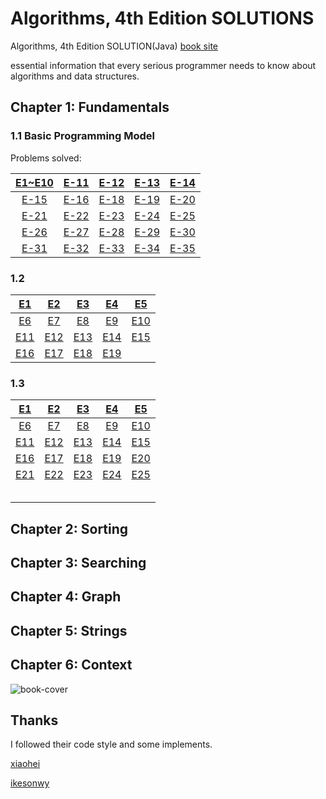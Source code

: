 
# Algorithms, 4th Edition SOLUTIONS

Algorithms, 4th Edition SOLUTION(Java) [book site](https://algs4.cs.princeton.edu/home/)

essential information that every serious programmer needs to know about algorithms and data structures.

## Chapter 1: Fundamentals

###  1.1 Basic Programming Model

Problems solved:

| [E1~E10](./Ch_1_1/Ex_1_1.md)  | [E-11](./Ch_1_1/Ex_1_1_11.md)    | [E-12](./Ch_1_1/Ex_1_1_12.md)    | [E-13](./Ch_1_1/Ex_1_1_13.md)    | [E-14](./Ch_1_1/Ex_1_1_14.md)    |
| :----: | :----: | :----: | :----: | :----: |
| [E-15](./Ch_1_1/Ex_1_1_15.md) | [E-16](./Ch_1_1/Ex_1_1_16.md)    | [E-18](./Ch_1_1/Ex_1_1_18.md)    | [E-19](./Ch_1_1/Ex_1_1_19.md)    | [E-20](./Ch_1_1/Ex_1_1_20.md)   |
| [E-21](./Ch_1_1/Ex_1_1_21.md)   | [E-22](./Ch_1_1/Ex_1_1_22.md)   | [E-23](./Ch_1_1/Ex_1_1_23.md)   | [E-24](./Ch_1_1/Ex_1_1_24.md)   | [E-25](./Ch_1_1/Ex_1_1_25.md)   |
| [E-26](./Ch_1_1/Ex_1_1_26.md)   | [E-27](./Ch_1_1/Ex_1_1_27.md)   | [E-28](./Ch_1_1/Ex_1_1_28.md)   | [E-29](./Ch_1_1/Ex_1_1_29.md)| [E-30](./Ch_1_1/Ex_1_1_30.md)|
|[E-31](./Ch_1_1/Ex_1_1_31.md) | [E-32](./Ch_1_1/Ex_1_1_32.md)|[E-33](./Ch_1_1/Ex_1_1_33.md)| [E-34](./Ch_1_1/Ex_1_1_34.md)| [E-35](./Ch_1_1/Ex_1_1_35.md)|

### 1.2

|[E1](./Ch_1_2/Ex_1_2_01.md)|[E2](./Ch_1_2/Ex_1_2_02.md)|[E3](./Ch_1_2/Ex_1_2_03.md)|[E4](./Ch_1_2/Ex_1_2_04.md)|[E5](./Ch_1_2/Ex_1_2_05.md)|
| :----: | :----: | :----: | :----: | :----: |
|[E6](./Ch_1_2/Ex_1_2_06.md)|[E7](./Ch_1_2/Ex_1_2_07.md)|[E8](./Ch_1_2/Ex_1_2_08.md)|[E9](./Ch_1_2/Ex_1_2_09.md)|[E10](./Ch_1_2/Ex_1_2_10.md)|
|[E11](./Ch_1_2/Ex_1_2_11.md)|[E12](./Ch_1_2/Ex_1_2_12.md)|[E13](./Ch_1_2/Ex_1_2_13.md)|[E14](./Ch_1_2/Ex_1_2_14.md)|[E15](./Ch_1_2/Ex_1_2_15.md)|
|[E16](./Ch_1_2/Ex_1_2_16.md)|[E17](./Ch_1_2/Ex_1_2_17.md)|[E18](./Ch_1_2/Ex_1_2_18.md)|[E19](./Ch_1_2/Ex_1_2_19.md)|      |

### 1.3

|[E1](./Ch_1_3/Ex_1_3_01.md)|[E2](./Ch_1_3/Ex_1_3_02.md)|[E3](./Ch_1_3/Ex_1_3_03.md)|[E4](./Ch_1_3/Ex_1_3_04.md)|[E5](./Ch_1_3/Ex_1_3_05.md)|
| :----: | :----: | :----: | :----: | :----: |
|[E6](./Ch_1_3/Ex_1_3_06.md)|[E7](./Ch_1_3/Ex_1_3_07.md)|[E8](./Ch_1_3/Ex_1_3_08.md)|[E9](./Ch_1_3/Ex_1_3_09.md)|[E10](./Ch_1_3/Ex_1_3_10.md)|
|[E11](./Ch_1_3/Ex_1_3_11.md)|[E12](./Ch_1_3/Ex_1_3_12.md)|[E13](./Ch_1_3/Ex_1_3_13.md)|[E14](./Ch_1_3/Ex_1_3_14.md)|[E15](./Ch_1_3/Ex_1_3_15.md)|
|[E16](./Ch_1_3/Ex_1_3_16.md)|[E17](./Ch_1_3/Ex_1_3_17.md)|[E18](./Ch_1_3/Ex_1_3_18.md)|[E19](./Ch_1_3/Ex_1_3_19.md)|[E20](./Ch_1_3/Ex_1_3_20.md)|
|[E21](./Ch_1_3/Ex_1_3_21.md)|[E22](./Ch_1_3/Ex_1_3_22.md)|[E23](./Ch_1_3/Ex_1_3_23.md)|[E24](./Ch_1_3/Ex_1_3_24.md)|[E25](./Ch_1_3/Ex_1_3_25.md)|
|      |      |      |      |      |
|      |      |      |      |      |
|      |      |      |      |      |
|      |      |      |      |      |
|      |      |      |      |      |



## Chapter 2: Sorting

## Chapter 3: Searching

## Chapter 4: Graph

## Chapter 5: Strings

## Chapter 6: Context

![book-cover](https://gitee.com/gdhu/prvpic/raw/master/2019-05-01-010.jpg)

## Thanks

I followed their code style and some implements.

[xiaohei](https://github.com/YangXiaoHei/Algorithms)

[ikesonwy](https://github.com/ikesnowy/Algorithms-4th-Edition-in-Csharp)



